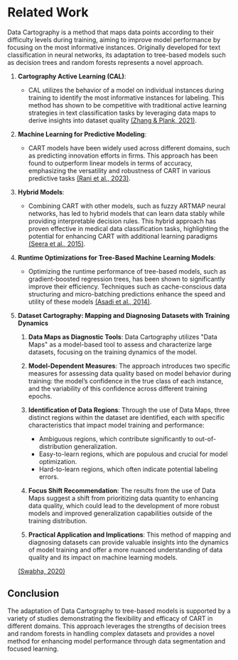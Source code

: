 <!--
 * @Author: hibana2077 hibana2077@gmail.com
 * @Date: 2024-06-21 10:37:03
 * @LastEditors: hibana2077 hibana2077@gmail.com
 * @LastEditTime: 2024-06-21 11:30:57
 * @FilePath: \Dataset-Cartography-for-Tree-based-model\docs\related_work.md
 * @Description: 这是默认设置,请设置`customMade`, 打开koroFileHeader查看配置 进行设置: https://github.com/OBKoro1/koro1FileHeader/wiki/%E9%85%8D%E7%BD%AE
-->
# Related Work

Data Cartography is a method that maps data points according to their difficulty levels during training, aiming to improve model performance by focusing on the most informative instances. Originally developed for text classification in neural networks, its adaptation to tree-based models such as decision trees and random forests represents a novel approach.

1. **Cartography Active Learning (CAL)**:
   - CAL utilizes the behavior of a model on individual instances during training to identify the most informative instances for labeling. This method has shown to be competitive with traditional active learning strategies in text classification tasks by leveraging data maps to derive insights into dataset quality [(Zhang & Plank, 2021)](https://consensus.app/papers/cartography-active-learning-zhang/d7e62d8c35215cbda66edd8042ea4e82/?utm_source=chatgpt).

2. **Machine Learning for Predictive Modeling**:
   - CART models have been widely used across different domains, such as predicting innovation efforts in firms. This approach has been found to outperform linear models in terms of accuracy, emphasizing the versatility and robustness of CART in various predictive tasks [(Rani et al., 2023)](https://consensus.app/papers/machine-learning-model-predicting-effort-firms-rani/7762df2cbd4a5720a9446e960657021b/?utm_source=chatgpt).

3. **Hybrid Models**:
   - Combining CART with other models, such as fuzzy ARTMAP neural networks, has led to hybrid models that can learn data stably while providing interpretable decision rules. This hybrid approach has proven effective in medical data classification tasks, highlighting the potential for enhancing CART with additional learning paradigms [(Seera et al., 2015)](https://consensus.app/papers/fam–cart-model-application-data-classification-seera/135e75eea34c535e858f99888489815b/?utm_source=chatgpt).

4. **Runtime Optimizations for Tree-Based Machine Learning Models**:
   - Optimizing the runtime performance of tree-based models, such as gradient-boosted regression trees, has been shown to significantly improve their efficiency. Techniques such as cache-conscious data structuring and micro-batching predictions enhance the speed and utility of these models [(Asadi et al., 2014)](https://consensus.app/papers/optimizations-treebased-machine-learning-models-asadi/5bf2a386dbcb5790bcb4aeac49a66950/?utm_source=chatgpt).

5. **Dataset Cartography: Mapping and Diagnosing Datasets with Training Dynamics**

    1. **Data Maps as Diagnostic Tools**: Data Cartography utilizes "Data Maps" as a model-based tool to assess and characterize large datasets, focusing on the training dynamics of the model.

    2. **Model-Dependent Measures**: The approach introduces two specific measures for assessing data quality based on model behavior during training: the model’s confidence in the true class of each instance, and the variability of this confidence across different training epochs.

    3. **Identification of Data Regions**: Through the use of Data Maps, three distinct regions within the dataset are identified, each with specific characteristics that impact model training and performance:
        - Ambiguous regions, which contribute significantly to out-of-distribution generalization.
        - Easy-to-learn regions, which are populous and crucial for model optimization.
        - Hard-to-learn regions, which often indicate potential labeling errors.

    4. **Focus Shift Recommendation**: The results from the use of Data Maps suggest a shift from prioritizing data quantity to enhancing data quality, which could lead to the development of more robust models and improved generalization capabilities outside of the training distribution.

    5. **Practical Application and Implications**: This method of mapping and diagnosing datasets can provide valuable insights into the dynamics of model training and offer a more nuanced understanding of data quality and its impact on machine learning models.

    [(Swabha, 2020)](https://aclanthology.org/2020.emnlp-main.746)

## Conclusion

The adaptation of Data Cartography to tree-based models is supported by a variety of studies demonstrating the flexibility and efficacy of CART in different domains. This approach leverages the strengths of decision trees and random forests in handling complex datasets and provides a novel method for enhancing model performance through data segmentation and focused learning.